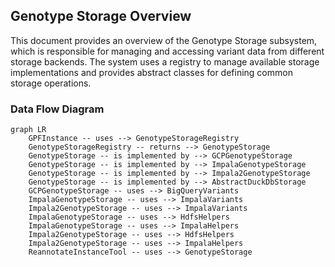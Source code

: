 ## Genotype Storage Overview

This document provides an overview of the Genotype Storage subsystem, which is responsible for managing and accessing variant data from different storage backends. The system uses a registry to manage available storage implementations and provides abstract classes for defining common storage operations.

### Data Flow Diagram

```mermaid
graph LR
    GPFInstance -- uses --> GenotypeStorageRegistry
    GenotypeStorageRegistry -- returns --> GenotypeStorage
    GenotypeStorage -- is implemented by --> GCPGenotypeStorage
    GenotypeStorage -- is implemented by --> ImpalaGenotypeStorage
    GenotypeStorage -- is implemented by --> Impala2GenotypeStorage
    GenotypeStorage -- is implemented by --> AbstractDuckDbStorage
    GCPGenotypeStorage -- uses --> BigQueryVariants
    ImpalaGenotypeStorage -- uses --> ImpalaVariants
    Impala2GenotypeStorage -- uses --> ImpalaVariants
    ImpalaGenotypeStorage -- uses --> HdfsHelpers
    ImpalaGenotypeStorage -- uses --> ImpalaHelpers
    Impala2GenotypeStorage -- uses --> HdfsHelpers
    Impala2GenotypeStorage -- uses --> ImpalaHelpers
    ReannotateInstanceTool -- uses --> GenotypeStorage






















































































































































































































































































































































































































































































































































































































































































































































































































































































































































































































































































































































































































































































































































































































































































































































































































































































































































































































































































































































```

### Component Descriptions

*   **GPFInstance**: Represents a GPF instance, providing access to genotype data, phenotype data, and configurations. It serves as a central access point for data and metadata within the GPF framework. It uses `GenotypeStorageRegistry` to retrieve available genotype storages.
    *   Relevant source files:
        *   `dae.gpf_instance.gpf_instance.GPFInstance`

*   **GenotypeStorageRegistry**: Manages the registration and retrieval of different genotype storage implementations. It acts as a central point for accessing available storage backends. It is used by `GPFInstance` to get the correct storage.
    *   Relevant source files:
        *   `dae.genotype_storage.genotype_storage_registry.GenotypeStorageRegistry`

*   **GenotypeStorage**: Abstract base class for genotype storage implementations. Defines common methods for configuration, validation, and accessing study-related tables. It is implemented by different storage backends like `GCPGenotypeStorage`, `ImpalaGenotypeStorage`, `Impala2GenotypeStorage` and `AbstractDuckDbStorage`.
    *   Relevant source files:
        *   `dae.genotype_storage.genotype_storage.GenotypeStorage`

*   **GCPGenotypeStorage**: Implementation of genotype storage for Google Cloud Platform (GCP). Handles data import and loading into BigQuery, leveraging GCP services for scalable storage and analysis. It uses `BigQueryVariants` to access the data.
    *   Relevant source files:
        *   `repos.gpf.gcp_storage.gcp_storage.gcp_genotype_storage.GcpGenotypeStorage`

*   **ImpalaGenotypeStorage**: Implementation of genotype storage for Impala. Supports data upload and import into Impala tables, utilizing HDFS for storage and Impala for querying. It uses `ImpalaVariants` to access the data, and `HdfsHelpers` and `ImpalaHelpers` for interacting with HDFS and Impala.
    *   Relevant source files:
        *   `repos.gpf.impala_storage.impala_storage.schema1.impala_genotype_storage.ImpalaGenotypeStorage`

*   **Impala2GenotypeStorage**: Another implementation of genotype storage for Impala, likely with a different schema or approach compared to ImpalaGenotypeStorage. It also supports data upload and import into Impala tables. It uses `ImpalaVariants` to access the data, and `HdfsHelpers` and `ImpalaHelpers` for interacting with HDFS and Impala.
    *   Relevant source files:
        *   `repos.gpf.impala2_storage.impala2_storage.schema2.impala2_genotype_storage.Impala2GenotypeStorage`

*   **AbstractDuckDbStorage**: Abstract base class for DuckDB storage implementations. It likely defines common methods for interacting with DuckDB databases.
    *   Relevant source files:
        *   `repos.gpf.dae.dae.duckdb_storage.duckdb_genotype_storage.AbstractDuckDbStorage`

*   **BigQueryVariants**: Represents variants stored in Google BigQuery. Provides an interface for querying and accessing variant data within the BigQuery environment. It is used by `GCPGenotypeStorage`.
    *   Relevant source files:
        *   `gcp_storage.bigquery_variants.BigQueryVariants`

*   **ImpalaVariants**: Represents variants stored in Impala. Provides an interface for querying and accessing variant data within the Impala environment. It is used by `ImpalaGenotypeStorage` and `Impala2GenotypeStorage`.
    *   Relevant source files:
        *   `impala_storage.schema1.impala_variants.ImpalaVariants`
        *   `impala2_storage.schema2.impala_variants.ImpalaVariants`

*   **HdfsHelpers**: Helper class for interacting with HDFS (Hadoop Distributed File System). Provides utility functions for file system operations like creating directories, deleting files, and uploading data. It is used by `ImpalaGenotypeStorage` and `Impala2GenotypeStorage`.
    *   Relevant source files:
        *   `impala_storage.helpers.hdfs_helpers.HdfsHelpers`
        *   `impala2_storage.helpers.hdfs_helpers.HdfsHelpers`

*   **ImpalaHelpers**: Helper class for interacting with Impala. Provides utility functions for database operations like dropping tables, importing pedigree data, and importing variant data. It is used by `ImpalaGenotypeStorage` and `Impala2GenotypeStorage`.
    *   Relevant source files:
        *   `impala_storage.helpers.impala_helpers.ImpalaHelpers`

*   **ReannotateInstanceTool**: Tool for reannotating instances, utilizing GPFInstance and genotype storage. It orchestrates the reannotation process by fetching data from storage and applying annotation logic. It uses `GenotypeStorage` to access the data.
    *   Relevant source files:
        *   `dae.annotation.reannotate_instance.ReannotateInstanceTool`
